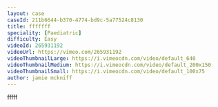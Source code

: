 ```yaml
---
layout: case
caseId: 211b6644-b370-4774-bd9c-5a77524c8130
title: fffffff
speciality: [Paediatric]
difficulty: Easy
videoId: 265931192
videoUrl: https://vimeo.com/265931192
videoThumbnailLarge: https://i.vimeocdn.com/video/default_640
videoThumbnailMedium: https://i.vimeocdn.com/video/default_200x150
videoThumbnailSmall: https://i.vimeocdn.com/video/default_100x75
author: jamie mckniff
---
```


fffff